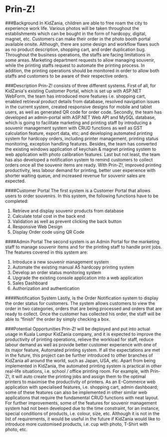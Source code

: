 # Prin-Z!

###Background
In KidZania, children are able to free roam the city to experience work life. Various photos will be taken throughout the establishments which can be bought in the form of hardcopy, digital, magnet, etc. Customers can make their order in the photo booth portal available onsite. Although, there are some design and workflow flaws such as no product description, shopping cart, and order duplication bug.
Throughout the business operations, the staffs are facing limitations in some areas. Marketing department requests to allow managing souvenir, while the printing staffs request to automate the printing process. In addition, the printing operations should be monitored in order to allow both staffs and customers to be aware of their respective orders.


###Description
Prin-Z! consists of three different systems. First of all, for KidZania's existing Customer Portal, which is set up with ASP.NET WebForm, the team has introduced more features i.e. shopping cart, enabled retrieval product details from database, resolved navigation issues in the current system, created responsive designs for mobile and tablet users, as well as generated QR code for order code. 
Secondly, the team has developed an admin-portal with ASP.NET Web API and MySQL database, which is going to facilitate marketing and printing staff by introducing a souvenir management system with CRUD functions as well as GST calculation feature, export data, etc; and developing automated printing system for hardcopy orders, including printer management, printing status monitoring, exception handling features. Besides, the team has converted the existing windows application of keychain & magnet printing system to web application with photo calibration features. 
Last but not least, the team has also developed a notification system to remind customers to collect orders once all the souvenir items are ready.
With Prin-Z!, improved printing productivity, less labour demand for printing, better user experience with shorter waiting queue, and increased revenue for souvenir sales are expected.

####Customer Portal
The first system is a Customer Portal that allows users to order souvenirs. In this system, the following functions have to be completed:
1.	Retrieve and display souvenir products from database 
2.	Calculate total cost in the back end 
3.	Validation as well as prevent clicking the back button
4.	Responsive Web Design
5.	Display Order code using QR Code

####Admin Portal
The second system is an Admin Portal for the marketing staff to manage souvenir items and for the printing staff to handle print jobs. The features covered in this system are: 
1.	Introduce a new souvenir management system 
2.	Automate the existing manual A5 hardcopy printing system 
3.	Develop an order status monitoring system 
4.	Upgrade the existing console application into a web application
5.	Sales Dashboard
6.	Authorization and authentication

####Notification System
Lastly, is the Order Notification system to display the order status for customers. The system allows customers to view the order in two categories, orders that are being processed and orders that are ready to collect. Once the customer has collected his order, the staff will be able to “finish” the order by simply checking a box.

###Potential Opportunities 
Prin-Z! will be deployed and put into actual usage in Kuala Lumpur KidZania company, and it is expected to improve the productivity of printing operations, relieve the workload for staff, reduce labour demand as well as provide better customer experience with one of its major feature, Automated printing system. If all the expectations are met in the future, this project can be further introduced to other branches of KidZania all around the world, such as Japan, USA, etc.
Apart from being implemented in KidZania, the automated printing system is practical in other real-life situations, i.e. school / office printing room. For example, with Prin-Z!, it will auto create the printing jobs and assign them to the optimal printers to maximise the productivity of printers.
As an E-Commerce web application with specialised features, i.e. shopping cart, admin dashboard; some of these features can also be implemented in other similar web applications that require the fundamental CRUD functions with neat layout. 
For further improvements, some of the features for souvenir management system had not been developed due to the time constraint, for an instance, special conditions of products, i.e. colour, size, etc. Although it is not in the list of requirements, it would be useful in the future if KidZania would like to introduce more customised products, i.e. cup with photo, T-Shirt with photo, etc.
